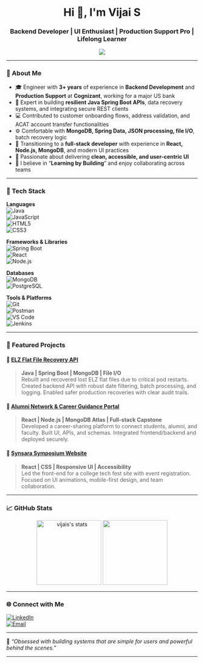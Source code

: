 <h1 align="center">Hi 👋, I'm Vijai S</h1>
<h3 align="center">Backend Developer | UI Enthusiast | Production Support Pro | Lifelong Learner</h3>

<p align="center">
  <img src="https://readme-typing-svg.demolab.com?font=Fira+Code&pause=1000&center=true&vCenter=true&width=435&lines=Code.+Debug.+Deploy.+Repeat.;Full-stack+developer+in+the+making.;Clean+code+and+scalable+systems+are+my+jam.">
</p>

---

### 💼 About Me

- 🎓 Engineer with **3+ years** of experience in **Backend Development** and **Production Support** at **Cognizant**, working for a major US bank
- 🔁 Expert in building **resilient Java Spring Boot APIs**, data recovery systems, and integrating secure REST clients
- 💻 Contributed to customer onboarding flows, address validation, and ACAT account transfer functionalities
- ⚙️ Comfortable with **MongoDB, Spring Data, JSON processing, file I/O**, batch recovery logic
- 🌱 Transitioning to a **full-stack developer** with experience in **React, Node.js, MongoDB**, and modern UI practices
- 🚀 Passionate about delivering **clean, accessible, and user-centric UI**
- 📢 I believe in “**Learning by Building**” and enjoy collaborating across teams

---

### 🧠 Tech Stack

**Languages**  
![Java](https://img.shields.io/badge/Java-ED8B00?style=for-the-badge&logo=java&logoColor=white)  
![JavaScript](https://img.shields.io/badge/JavaScript-F0DB4F?style=for-the-badge&logo=javascript&logoColor=black)  
![HTML5](https://img.shields.io/badge/HTML5-e34c26?style=for-the-badge&logo=html5&logoColor=white)  
![CSS3](https://img.shields.io/badge/CSS3-264de4?style=for-the-badge&logo=css3&logoColor=white)

**Frameworks & Libraries**  
![Spring Boot](https://img.shields.io/badge/Spring_Boot-6DB33F?style=for-the-badge&logo=spring-boot&logoColor=white)  
![React](https://img.shields.io/badge/React-61DAFB?style=for-the-badge&logo=react&logoColor=black)  
![Node.js](https://img.shields.io/badge/Node.js-339933?style=for-the-badge&logo=node.js&logoColor=white)

**Databases**  
![MongoDB](https://img.shields.io/badge/MongoDB-4EA94B?style=for-the-badge&logo=mongodb&logoColor=white)  
![PostgreSQL](https://img.shields.io/badge/PostgreSQL-316192?style=for-the-badge&logo=postgresql&logoColor=white)

**Tools & Platforms**  
![Git](https://img.shields.io/badge/Git-F05032?style=for-the-badge&logo=git&logoColor=white)  
![Postman](https://img.shields.io/badge/Postman-FF6C37?style=for-the-badge&logo=postman&logoColor=white)  
![VS Code](https://img.shields.io/badge/VS_Code-007ACC?style=for-the-badge&logo=visual-studio-code&logoColor=white)  
![Jenkins](https://img.shields.io/badge/Jenkins-D24939?style=for-the-badge&logo=jenkins&logoColor=white)

---

### 🧩 Featured Projects

#### 🔹 [ELZ Flat File Recovery API](#)
> **Java | Spring Boot | MongoDB | File I/O**  
Rebuilt and recovered lost ELZ flat files due to critical pod restarts. Created backend API with robust date filtering, batch processing, and logging. Enabled safer production recoveries with clear audit trails.

#### 🔹 [Alumni Network & Career Guidance Portal](#)
> **React | Node.js | MongoDB Atlas | Full-stack Capstone**  
Developed a career-sharing platform to connect students, alumni, and faculty. Built UI, APIs, and schemas. Integrated frontend/backend and deployed securely.

#### 🔹 [Synsara Symposium Website](https://synsara.netlify.app/)
> **React | CSS | Responsive UI | Accessibility**  
Led the front-end for a college tech fest site with event registration. Focused on UI animations, mobile-first design, and team collaboration.

---

### 📈 GitHub Stats

<p align="center">
  <img src="https://github-readme-stats.vercel.app/api?username=vijais&show_icons=true&theme=radical" alt="vijais's stats" height="170"/>
  <img src="https://github-readme-stats.vercel.app/api/top-langs/?username=vijais&layout=compact&theme=radical" height="170"/>
</p>

---

### 🌐 Connect with Me

[![LinkedIn](https://img.shields.io/badge/-LinkedIn-blue?style=for-the-badge&logo=Linkedin&logoColor=white)](https://linkedin.com/in/your-link)  
[![Email](https://img.shields.io/badge/-Email-D14836?style=for-the-badge&logo=gmail&logoColor=white)](mailto:your-email@example.com)

---

🧩 _“Obsessed with building systems that are simple for users and powerful behind the scenes.”_

---

